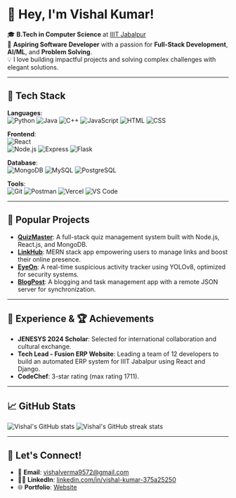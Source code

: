 # 👋 Hey, I'm Vishal Kumar!

🎓 **B.Tech in Computer Science** at [IIIT Jabalpur](https://www.iiitdmj.ac.in/)  
🚀 **Aspiring Software Developer** with a passion for **Full-Stack Development**, **AI/ML**, and **Problem Solving**.  
💡 I love building impactful projects and solving complex challenges with elegant solutions.

---

## 🚀 Tech Stack

**Languages**:  
![Python](https://img.shields.io/badge/-Python-3776AB?style=flat&logo=python&logoColor=white) 
![Java](https://img.shields.io/badge/-Java-007396?style=flat&logo=java&logoColor=white) 
![C++](https://img.shields.io/badge/-C++-00599C?style=flat&logo=cplusplus&logoColor=white) 
![JavaScript](https://img.shields.io/badge/-JavaScript-F7DF1E?style=flat&logo=javascript&logoColor=black)
![HTML](https://img.shields.io/badge/-HTML5-E34F26?style=flat&logo=html5&logoColor=white) 
![CSS](https://img.shields.io/badge/-CSS3-1572B6?style=flat&logo=css3)

**Frontend**:  
![React](https://img.shields.io/badge/-React-61DAFB?style=flat&logo=react&logoColor=black)  
![Node.js](https://img.shields.io/badge/-Node.js-339933?style=flat&logo=node.js&logoColor=white) 
![Express](https://img.shields.io/badge/-Express-000000?style=flat&logo=express&logoColor=white) 
![Flask](https://img.shields.io/badge/-Flask-000000?style=flat&logo=flask&logoColor=white)

**Database**:  
![MongoDB](https://img.shields.io/badge/-MongoDB-47A248?style=flat&logo=mongodb&logoColor=white) 
![MySQL](https://img.shields.io/badge/-MySQL-4479A1?style=flat&logo=mysql&logoColor=white) 
![PostgreSQL](https://img.shields.io/badge/-PostgreSQL-4169E1?style=flat&logo=postgresql&logoColor=white)

**Tools**:  
![Git](https://img.shields.io/badge/-Git-F05032?style=flat&logo=git&logoColor=white) 
![Postman](https://img.shields.io/badge/-Postman-FF6C37?style=flat&logo=postman&logoColor=white) 
![Vercel](https://img.shields.io/badge/-Vercel-000000?style=flat&logo=vercel&logoColor=white) 
![VS Code](https://img.shields.io/badge/-VS%20Code-007ACC?style=flat&logo=visual-studio-code&logoColor=white)

---

## 🌟 Popular Projects

- [**QuizMaster**](https://github.com/vishalverma9572/quizmaster): A full-stack quiz management system built with Node.js, React.js, and MongoDB.
- [**LinkHub**](https://github.com/vishalverma9572/LinkHub): MERN stack app empowering users to manage links and boost their online presence.
- [**EyeOn**](https://github.com/vishalverma9572/EyeOn): A real-time suspicious activity tracker using YOLOv8, optimized for security systems.
- [**BlogPost**](https://github.com/vishalverma9572/BlogPost): A blogging and task management app with a remote JSON server for synchronization.

---

## 💼 Experience & 🏆 Achievements

- **JENESYS 2024 Scholar**: Selected for international collaboration and cultural exchange.
- **Tech Lead - Fusion ERP Website**: Leading a team of 12 developers to build an automated ERP system for IIIT Jabalpur using React and Django.
- **CodeChef**: 3-star rating (max rating 1711).


---

## 📈 GitHub Stats

![Vishal's GitHub stats](https://github-readme-stats.vercel.app/api?username=vishalverma9572&show_icons=true&theme=tokyonight)
![Vishal's GitHub streak stats](https://github-readme-streak-stats.herokuapp.com/?user=vishalverma9572&theme=tokyonight)

---

## 🤝 Let's Connect!

- 📧 **Email**: [vishalverma9572@gmail.com](mailto:vishalverma9572@gmail.com)
- 👨‍💼 **LinkedIn**: [linkedin.com/in/vishal-kumar-375a25250](https://www.linkedin.com/in/vishal-kumar-375a25250/)
- 🌐 **Portfolio**: [Website](https://portfoliovishal-vishal-kumar-s-projects.vercel.app/)
